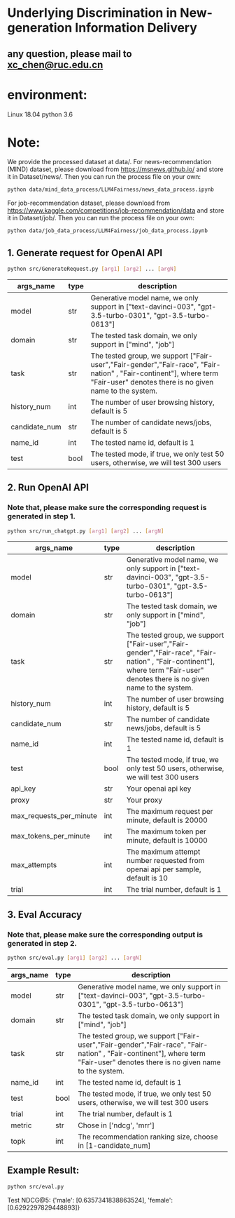 # Underlying Discrimination in New-generation Information Delivery

## any question, please mail to xc_chen@ruc.edu.cn

# environment:
Linux 18.04 python 3.6

# Note: 
We provide the processed dataset at data/.
For news-recommendation (MIND) dataset, please download from https://msnews.github.io/ and store it in Dataset/news/. Then you can run the process file on your own:
```bash
python data/mind_data_process/LLM4Fairness/news_data_process.ipynb
```


For job-recommendation dataset, please download from https://www.kaggle.com/competitions/job-recommendation/data and store it in Dataset/job/. Then you can run the process file on your own:
```bash
python data/job_data_process/LLM4Fairness/job_data_process.ipynb
```

## 1. Generate request for OpenAI API
```bash
python src/GenerateRequest.py [arg1] [arg2] ... [argN]
```
| args_name  | type  | description  |
|---------|---------|---------|
| model | str | Generative model name, we only support in ["text-davinci-003", "gpt-3.5-turbo-0301", "gpt-3.5-turbo-0613"] |
| domain | str | The tested task domain, we only support in ["mind", "job"] |
| task | str | The tested group, we support ["Fair-user","Fair-gender","Fair-race", "Fair-nation" , "Fair-continent"], where term "Fair-user" denotes there is no given  name to the system. |
| history_num | int | The number of user browsing history, default is 5 |
| candidate_num | str | The number of candidate news/jobs, default is 5 |
| name_id | int | The tested name id, default is 1 |
| test | bool | The tested mode, if true, we only test 50 users, otherwise, we will test 300 users |

## 2. Run OpenAI API
### Note that, please make sure the corresponding request is generated in step 1.
```bash
python src/run_chatgpt.py [arg1] [arg2] ... [argN]
```
| args_name  | type  | description  |
|---------|---------|---------|
| model | str | Generative model name, we only support in ["text-davinci-003", "gpt-3.5-turbo-0301", "gpt-3.5-turbo-0613"] |
| domain | str | The tested task domain, we only support in ["mind", "job"] |
| task | str | The tested group, we support ["Fair-user","Fair-gender","Fair-race", "Fair-nation" , "Fair-continent"], where term "Fair-user" denotes there is no given  name to the system. |
| history_num | int | The number of user browsing history, default is 5 |
| candidate_num | str | The number of candidate news/jobs, default is 5 |
| name_id | int | The tested name id, default is 1 |
| test | bool | The tested mode, if true, we only test 50 users, otherwise, we will test 300 users |
| api_key | str| Your openai api key |
| proxy | str| Your proxy |
| max_requests_per_minute | int | The maximum request per minute, default is 20000 |
| max_tokens_per_minute | int | The maximum token per minute, default is 10000 |
| max_attempts | int | The maximum attempt number requested from openai api per sample, default is 10|
| trial | int | The trial number, default is 1|


## 3. Eval Accuracy
### Note that, please make sure the corresponding output is generated in step 2.
```bash
python src/eval.py [arg1] [arg2] ... [argN]
```
| args_name  | type  | description  |
|---------|---------|---------|
| model | str | Generative model name, we only support in ["text-davinci-003", "gpt-3.5-turbo-0301", "gpt-3.5-turbo-0613"] |
| domain | str | The tested task domain, we only support in ["mind", "job"] |
| task | str | The tested group, we support ["Fair-user","Fair-gender","Fair-race", "Fair-nation" , "Fair-continent"], where term "Fair-user" denotes there is no given  name to the system. |
| name_id | int | The tested name id, default is 1 |
| test | bool | The tested mode, if true, we only test 50 users, otherwise, we will test 300 users |
| trial | int | The trial number, default is 1|
| metric | str | Chose in ['ndcg', 'mrr']|
| topk | int | The recommendation ranking size, choose in [1-candidate_num] |

## Example Result:
```bash
python src/eval.py
```

Test NDCG@5:
{'male': [0.6357341838863524], 'female': [0.6292297829448893]}




